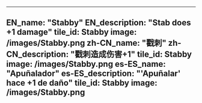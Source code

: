 ---

EN_name: "Stabby"
EN_description: "Stab does +1 damage"
tile_id: Stabby
image: /images/Stabby.png
zh-CN_name: "戳刺"
zh-CN_description: "戳刺造成伤害+1"
tile_id: Stabby
image: /images/Stabby.png
es-ES_name: "Apuñalador"
es-ES_description: "'Apuñalar' hace +1 de daño"
tile_id: Stabby
image: /images/Stabby.png
---